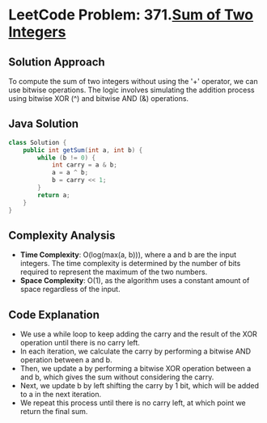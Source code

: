 # LeetCode Problem: 371.[Sum of Two Integers](https://leetcode.com/problems/sum-of-two-integers/)

## Solution Approach

To compute the sum of two integers without using the '+' operator, we can use bitwise operations. The logic involves simulating the addition process using bitwise XOR (^) and bitwise AND (&) operations.

## Java Solution

```java
class Solution {
    public int getSum(int a, int b) {
        while (b != 0) {
            int carry = a & b;
            a = a ^ b;
            b = carry << 1;
        }
        return a;
    }
}
```

## Complexity Analysis

- **Time Complexity**: O(log(max(a, b))), where a and b are the input integers. The time complexity is determined by the number of bits required to represent the maximum of the two numbers.
- **Space Complexity**: O(1), as the algorithm uses a constant amount of space regardless of the input.

## Code Explanation
-  We use a while loop to keep adding the carry and the result of the XOR operation until there is no carry left.
-  In each iteration, we calculate the carry by performing a bitwise AND operation between a and b.
-  Then, we update a by performing a bitwise XOR operation between a and b, which gives the sum without considering the carry.
-  Next, we update b by left shifting the carry by 1 bit, which will be added to a in the next iteration.
-  We repeat this process until there is no carry left, at which point we return the final sum.
